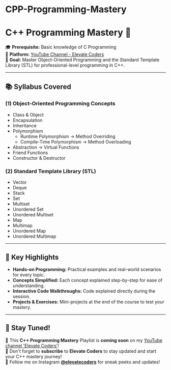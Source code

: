 # CPP-Programming-Mastery
# C++ Programming Mastery 🎯

🎓 **Prerequisite:** Basic knowledge of C Programming  
🎥 **Platform:** [YouTube Channel - Elevate Coders](https://www.youtube.com/@elevatecoders)  
🔑 **Goal:** Master Object-Oriented Programming and the Standard Template Library (STL) for professional-level programming in C++.

---

## 📚 Syllabus Covered

### (1) **Object-Oriented Programming Concepts**
- Class & Object  
- Encapsulation  
- Inheritance  
- Polymorphism  
  - Runtime Polymorphism → Method Overriding  
  - Compile-Time Polymorphism → Method Overloading  
- Abstraction → Virtual Functions  
- Friend Functions  
- Constructor & Destructor  

### (2) **Standard Template Library (STL)**
- Vector  
- Deque  
- Stack  
- Set  
- Multiset  
- Unordered Set  
- Unordered Multiset  
- Map  
- Multimap  
- Unordered Map  
- Unordered Multimap  

---

## 🌟 Key Highlights
- **Hands-on Programming:** Practical examples and real-world scenarios for every topic.  
- **Concepts Simplified:** Each concept explained step-by-step for ease of understanding.  
- **Interactive Code Walkthroughs:** Code explained directly during the session.  
- **Projects & Exercises:** Mini-projects at the end of the course to test your mastery.  

---

## 📢 Stay Tuned!
🎉 This **C++ Programming Mastery** Playlist is **coming soon** on my [YouTube channel 'Elevate Coders'](https://www.youtube.com/@elevatecoders)!  
📌 Don't forget to **subscribe** to **Elevate Coders** to stay updated and start your C++ mastery journey!  
📢 Follow me on Instagram **[@elevatecoders](https://www.instagram.com/elevatecoders)** for sneak peeks and updates!  
